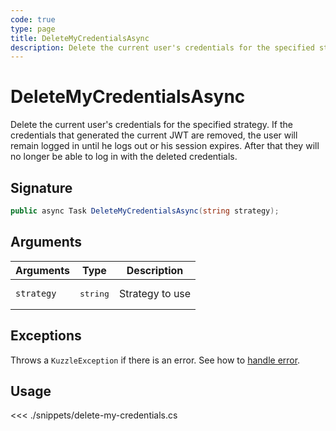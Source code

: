 ```yaml
---
code: true
type: page
title: DeleteMyCredentialsAsync
description: Delete the current user's credentials for the specified strategy
---
```


# DeleteMyCredentialsAsync

Delete the current user's credentials for the specified strategy. If the credentials that generated the current JWT are removed, the user will remain logged in until he logs out or his session expires. After that they will no longer be able to log in with the deleted credentials.

## Signature

```csharp
public async Task DeleteMyCredentialsAsync(string strategy);
```

## Arguments

| Arguments  | Type              | Description     |
|------------|-------------------|-----------------|
| `strategy` | <pre>string</pre> | Strategy to use |

## Exceptions

Throws a `KuzzleException` if there is an error. See how to [handle error](/sdk/csharp/1/essentials/error-handling).

## Usage

<<< ./snippets/delete-my-credentials.cs
